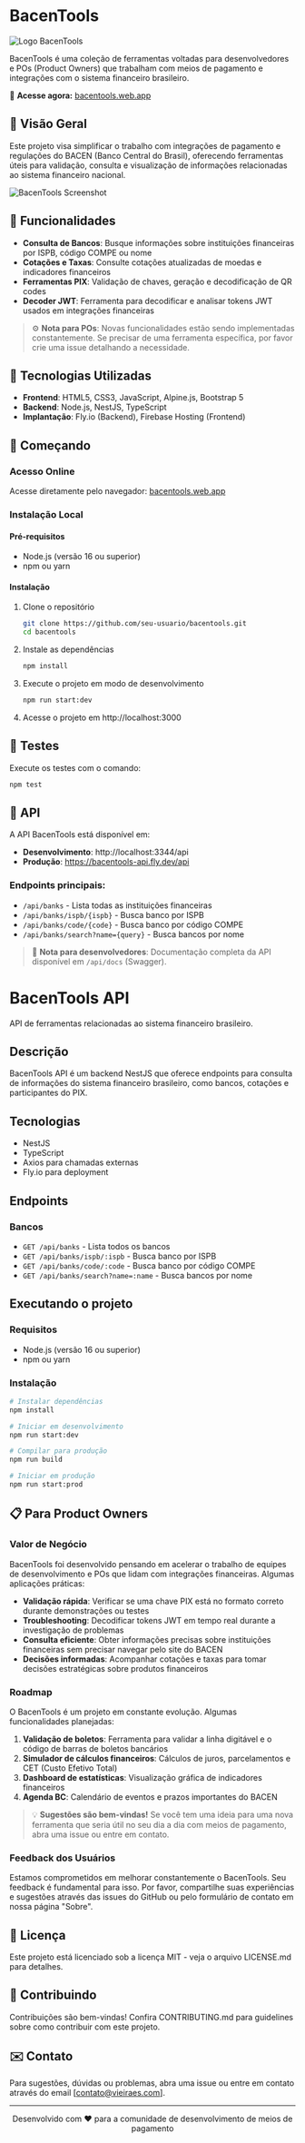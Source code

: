 # BacenTools

![Logo BacenTools](https://img.shields.io/badge/BacenTools-Ferramentas%20para%20Meios%20de%20Pagamento-blue)

BacenTools é uma coleção de ferramentas voltadas para desenvolvedores e POs (Product Owners) que trabalham com meios de pagamento e integrações com o sistema financeiro brasileiro.

🔗 **Acesse agora:** [bacentools.web.app](https://bacentools.web.app)

## 📌 Visão Geral

Este projeto visa simplificar o trabalho com integrações de pagamento e regulações do BACEN (Banco Central do Brasil), oferecendo ferramentas úteis para validação, consulta e visualização de informações relacionadas ao sistema financeiro nacional.

![BacenTools Screenshot](https://via.placeholder.com/800x400?text=BacenTools+Screenshot)

## 🚀 Funcionalidades

- **Consulta de Bancos**: Busque informações sobre instituições financeiras por ISPB, código COMPE ou nome
- **Cotações e Taxas**: Consulte cotações atualizadas de moedas e indicadores financeiros
- **Ferramentas PIX**: Validação de chaves, geração e decodificação de QR codes
- **Decoder JWT**: Ferramenta para decodificar e analisar tokens JWT usados em integrações financeiras

> ⚙️ **Nota para POs**: Novas funcionalidades estão sendo implementadas constantemente. Se precisar de uma ferramenta específica, por favor crie uma issue detalhando a necessidade.

## 🔧 Tecnologias Utilizadas

- **Frontend**: HTML5, CSS3, JavaScript, Alpine.js, Bootstrap 5
- **Backend**: Node.js, NestJS, TypeScript
- **Implantação**: Fly.io (Backend), Firebase Hosting (Frontend)

## 🏁 Começando

### Acesso Online

Acesse diretamente pelo navegador: [bacentools.web.app](https://bacentools.web.app)

### Instalação Local

#### Pré-requisitos

- Node.js (versão 16 ou superior)
- npm ou yarn

#### Instalação

1. Clone o repositório
   ```bash
   git clone https://github.com/seu-usuario/bacentools.git
   cd bacentools
   ```

2. Instale as dependências
   ```bash
   npm install
   ```

3. Execute o projeto em modo de desenvolvimento
   ```bash
   npm run start:dev
   ```

4. Acesse o projeto em http://localhost:3000

## 🧪 Testes

Execute os testes com o comando:
```bash
npm test
```

## 📱 API

A API BacenTools está disponível em:
- **Desenvolvimento**: http://localhost:3344/api
- **Produção**: https://bacentools-api.fly.dev/api

### Endpoints principais:

- `/api/banks` - Lista todas as instituições financeiras
- `/api/banks/ispb/{ispb}` - Busca banco por ISPB
- `/api/banks/code/{code}` - Busca banco por código COMPE
- `/api/banks/search?name={query}` - Busca bancos por nome

> 📘 **Nota para desenvolvedores**: Documentação completa da API disponível em `/api/docs` (Swagger).

# BacenTools API

API de ferramentas relacionadas ao sistema financeiro brasileiro.

## Descrição

BacenTools API é um backend NestJS que oferece endpoints para consulta de informações do sistema financeiro brasileiro, como bancos, cotações e participantes do PIX.

## Tecnologias

- NestJS
- TypeScript
- Axios para chamadas externas
- Fly.io para deployment

## Endpoints

### Bancos

- `GET /api/banks` - Lista todos os bancos
- `GET /api/banks/ispb/:ispb` - Busca banco por ISPB
- `GET /api/banks/code/:code` - Busca banco por código COMPE
- `GET /api/banks/search?name=:name` - Busca bancos por nome

## Executando o projeto

### Requisitos
- Node.js (versão 16 ou superior)
- npm ou yarn

### Instalação

```bash
# Instalar dependências
npm install

# Iniciar em desenvolvimento
npm run start:dev

# Compilar para produção
npm run build

# Iniciar em produção
npm run start:prod
```

## 📋 Para Product Owners

### Valor de Negócio

BacenTools foi desenvolvido pensando em acelerar o trabalho de equipes de desenvolvimento e POs que lidam com integrações financeiras. Algumas aplicações práticas:

- **Validação rápida**: Verificar se uma chave PIX está no formato correto durante demonstrações ou testes
- **Troubleshooting**: Decodificar tokens JWT em tempo real durante a investigação de problemas
- **Consulta eficiente**: Obter informações precisas sobre instituições financeiras sem precisar navegar pelo site do BACEN
- **Decisões informadas**: Acompanhar cotações e taxas para tomar decisões estratégicas sobre produtos financeiros

### Roadmap

O BacenTools é um projeto em constante evolução. Algumas funcionalidades planejadas:

1. **Validação de boletos**: Ferramenta para validar a linha digitável e o código de barras de boletos bancários
2. **Simulador de cálculos financeiros**: Cálculos de juros, parcelamentos e CET (Custo Efetivo Total)
3. **Dashboard de estatísticas**: Visualização gráfica de indicadores financeiros
4. **Agenda BC**: Calendário de eventos e prazos importantes do BACEN

> 💡 **Sugestões são bem-vindas!** Se você tem uma ideia para uma nova ferramenta que seria útil no seu dia a dia com meios de pagamento, abra uma issue ou entre em contato.

### Feedback dos Usuários

Estamos comprometidos em melhorar constantemente o BacenTools. Seu feedback é fundamental para isso. Por favor, compartilhe suas experiências e sugestões através das issues do GitHub ou pelo formulário de contato em nossa página "Sobre".

## 📄 Licença

Este projeto está licenciado sob a licença MIT - veja o arquivo LICENSE.md para detalhes.

## 🤝 Contribuindo

Contribuições são bem-vindas! Confira CONTRIBUTING.md para guidelines sobre como contribuir com este projeto.

## ✉️ Contato

Para sugestões, dúvidas ou problemas, abra uma issue ou entre em contato através do email [contato@vieiraes.com].

---

<div align="center">
  <p>Desenvolvido com ❤️ para a comunidade de desenvolvimento de meios de pagamento</p>
  <div>
    <i class="fas fa-university" style="color: #0d6efd;"></i>
    <i class="fas fa-exchange-alt" style="color: #6c757d;"></i>
    <i class="fas fa-code" style="color: #198754;"></i>
  </div>
</div>